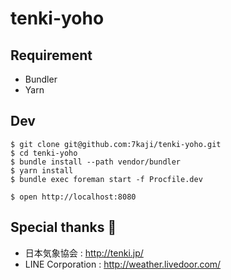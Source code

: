 # tenki-yoho

## Requirement

- Bundler
- Yarn

## Dev

```
$ git clone git@github.com:7kaji/tenki-yoho.git
$ cd tenki-yoho
$ bundle install --path vendor/bundler
$ yarn install
$ bundle exec foreman start -f Procfile.dev

$ open http://localhost:8080
```

## Special thanks :pray:

- 日本気象協会 : http://tenki.jp/
- LINE Corporation : http://weather.livedoor.com/
